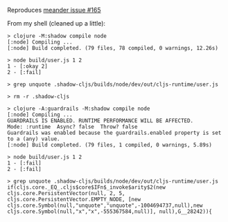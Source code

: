 Reproduces [meander issue #165](https://github.com/noprompt/meander/issues/165)

From my shell (cleaned up a little):

    > clojure -M:shadow compile node
    [:node] Compiling ...
    [:node] Build completed. (79 files, 78 compiled, 0 warnings, 12.26s)

    > node build/user.js 1 2
    1 - [:okay 2]
    2 - [:fail]

    > grep unquote .shadow-cljs/builds/node/dev/out/cljs-runtime/user.js

    > rm -r .shadow-cljs

    > clojure -A:guardrails -M:shadow compile node
    [:node] Compiling ...
    GUARDRAILS IS ENABLED. RUNTIME PERFORMANCE WILL BE AFFECTED.
    Mode: :runtime  Async? false  Throw? false
    Guardrails was enabled because the guardrails.enabled property is set to a (any) value.
    [:node] Build completed. (79 files, 1 compiled, 0 warnings, 5.89s)

    > node build/user.js 1 2
    1 - [:fail]
    2 - [:fail]

    > grep unquote .shadow-cljs/builds/node/dev/out/cljs-runtime/user.js
    if(cljs.core._EQ_.cljs$core$IFn$_invoke$arity$2(new cljs.core.PersistentVector(null, 2, 5, cljs.core.PersistentVector.EMPTY_NODE, [new cljs.core.Symbol(null,"unquote","unquote",-1004694737,null),new cljs.core.Symbol(null,"x","x",-555367584,null)], null),G__28242)){
